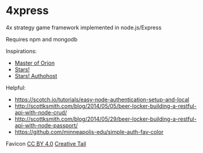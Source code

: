 4xpress
=======

4x strategy game framework implemented in node.js/Express

Requires npm and mongodb

Inspirations:
- [Master of Orion](http://www.mobygames.com/game/master-of-orion)
- [Stars!](https://en.wikipedia.org/wiki/Stars!)
- [Stars! Authohost](http://starsautohost.org/stars.htm)

Helpful:
- https://scotch.io/tutorials/easy-node-authentication-setup-and-local
- http://scottksmith.com/blog/2014/05/05/beer-locker-building-a-restful-api-with-node-crud/
- http://scottksmith.com/blog/2014/05/29/beer-locker-building-a-restful-api-with-node-passport/
- https://github.com/minneapolis-edu/simple-auth-fav-color

Favicon [CC BY 4.0](https://creativecommons.org/licenses/by/4.0/) [Creative Tail](https://www.creativetail.com)